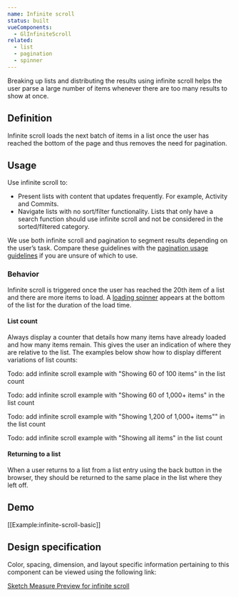 ```yaml
---
name: Infinite scroll
status: built
vueComponents:
  - GlInfiniteScroll
related:
  - list
  - pagination
  - spinner
---
```


Breaking up lists and distributing the results using infinite scroll helps the user parse a large number of items whenever there are too many results to show at once.

## Definition

Infinite scroll loads the next batch of items in a list once the user has reached the bottom of the page and thus removes the need for pagination.

## Usage

Use infinite scroll to:

* Present lists with content that updates frequently. For example, Activity and Commits.
* Navigate lists with no sort/filter functionality. Lists that only have a search function should use infinite scroll and not be considered in the sorted/filtered category.

We use both infinite scroll and pagination to segment results depending on the user’s task. Compare these guidelines with the [pagination usage guidelines](/components/pagination#usage) if you are unsure of which to use.

### Behavior

Infinite scroll is triggered once the user has reached the 20th item of a list and there are more items to load. A [loading spinner](/components/spinner) appears at the bottom of the list for the duration of the load time.

#### List count

Always display a counter that details how many items have already loaded and how many items remain. This gives the user an indication of where they are relative to the list. The examples below show how to display different variations of list counts:

Todo: add infinite scroll example with "Showing 60 of 100 items" in the list count

Todo: add infinite scroll example with "Showing 60 of 1,000+ items" in the list count

Todo: add infinite scroll example with "Showing 1,200 of 1,000+ items"" in the list count

Todo: add infinite scroll example with "Showing all items" in the list count

#### Returning to a list

When a user returns to a list from a list entry using the back button in the browser, they should be returned to the same place in the list where they left off.

## Demo

[[Example:infinite-scroll-basic]]

## Design specification

Color, spacing, dimension, and layout specific information pertaining to this component can be viewed using the following link:

[Sketch Measure Preview for infinite scroll](https://gitlab-org.gitlab.io/gitlab-design/hosted/andy/ce%23133-Infinite-Scroll-components-spec-previews/)
